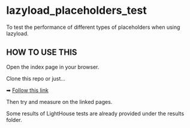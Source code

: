 # lazyload_placeholders_test

To test the performance of different types of placeholders when using lazyload.

## HOW TO USE THIS

Open the index page in your browser. 

Clone this repo or just...

➡ [Follow this link](https://www.andreaverlicchi.eu/lazyload_placeholders_test/)

Then try and measure on the linked pages.

Some results of LightHouse tests are already provided under the results folder.